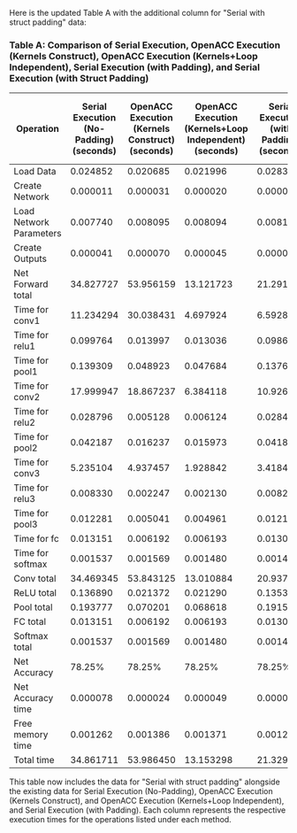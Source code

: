 Here is the updated Table A with the additional column for "Serial with struct padding" data:

### Table A: Comparison of Serial Execution, OpenACC Execution (Kernels Construct), OpenACC Execution (Kernels+Loop Independent), Serial Execution (with Padding), and Serial Execution (with Struct Padding)

| Operation              | Serial Execution (No-Padding) (seconds) | OpenACC Execution (Kernels Construct) (seconds) | OpenACC Execution (Kernels+Loop Independent) (seconds) | Serial Execution (with Padding) (seconds) | Serial Execution (with Struct Padding) (seconds) |
|------------------------|------------------------------------------|-------------------------------------------------|--------------------------------------------------------|------------------------------------------|-----------------------------------------------|
| Load Data              | 0.024852                                 | 0.020685                                        | 0.021996                                               | 0.028314                                 | 0.026862                                      |
| Create Network         | 0.000011                                 | 0.000031                                        | 0.000020                                               | 0.000014                                 | 0.000062                                      |
| Load Network Parameters| 0.007740                                 | 0.008095                                        | 0.008094                                               | 0.008195                                 | 0.007717                                      |
| Create Outputs         | 0.000041                                 | 0.000070                                        | 0.000045                                               | 0.000054                                 | 0.000040                                      |
| Net Forward total      | 34.827727                                | 53.956159                                       | 13.121723                                              | 21.291972                                | 20.303647                                     |
| Time for conv1         | 11.234294                                | 30.038431                                       | 4.697924                                               | 6.592877                                 | 6.285118                                      |
| Time for relu1         | 0.099764                                 | 0.013997                                        | 0.013036                                               | 0.098663                                 | 0.098318                                      |
| Time for pool1         | 0.139309                                 | 0.048923                                        | 0.047684                                               | 0.137618                                 | 0.137018                                      |
| Time for conv2         | 17.999947                                | 18.867237                                       | 6.384118                                               | 10.926363                                | 10.416443                                     |
| Time for relu2         | 0.028796                                 | 0.005128                                        | 0.006124                                               | 0.028403                                 | 0.028351                                      |
| Time for pool2         | 0.042187                                 | 0.016237                                        | 0.015973                                               | 0.041868                                 | 0.041679                                      |
| Time for conv3         | 5.235104                                 | 4.937457                                        | 1.928842                                               | 3.418420                                 | 3.249130                                      |
| Time for relu3         | 0.008330                                 | 0.002247                                        | 0.002130                                               | 0.008259                                 | 0.008210                                      |
| Time for pool3         | 0.012281                                 | 0.005041                                        | 0.004961                                               | 0.012102                                 | 0.012060                                      |
| Time for fc            | 0.013151                                 | 0.006192                                        | 0.006193                                               | 0.013054                                 | 0.012985                                      |
| Time for softmax       | 0.001537                                 | 0.001569                                        | 0.001480                                               | 0.001445                                 | 0.001459                                      |
| Conv total             | 34.469345                                | 53.843125                                       | 13.010884                                              | 20.937660                                | 19.950691                                     |
| ReLU total             | 0.136890                                 | 0.021372                                        | 0.021290                                               | 0.135325                                 | 0.134879                                      |
| Pool total             | 0.193777                                 | 0.070201                                        | 0.068618                                               | 0.191588                                 | 0.190757                                      |
| FC total               | 0.013151                                 | 0.006192                                        | 0.006193                                               | 0.013054                                 | 0.012985                                      |
| Softmax total          | 0.001537                                 | 0.001569                                        | 0.001480                                               | 0.001445                                 | 0.001459                                      |
| Net Accuracy           | 78.25%                                   | 78.25%                                          | 78.25%                                                 | 78.25%                                   | 78.25%                                        |
| Net Accuracy time      | 0.000078                                 | 0.000024                                        | 0.000049                                               | 0.000091                                 | 0.000104                                      |
| Free memory time       | 0.001262                                 | 0.001386                                        | 0.001371                                               | 0.001247                                 | 0.001162                                      |
| Total time             | 34.861711                                | 53.986450                                       | 13.153298                                              | 21.329887                                | 20.339594                                     |

This table now includes the data for "Serial with struct padding" alongside the existing data for Serial Execution (No-Padding), OpenACC Execution (Kernels Construct), and OpenACC Execution (Kernels+Loop Independent), and Serial Execution (with Padding). Each column represents the respective execution times for the operations listed under each method.